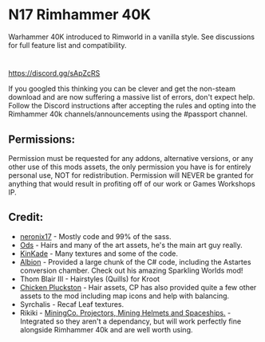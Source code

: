 # N17 Rimhammer 40K
Warhammer 40K introduced to Rimworld in a vanilla style. See discussions for full feature list and compatibility.
#

https://discord.gg/sApZcRS

If you googled this thinking you can be clever and get the non-steam download and are now suffering a massive list of errors, don't expect help. Follow the Discord instructions after accepting the rules and opting into the Rimhammer 40k channels/announcements using the #passport channel.

## Permissions:
Permission must be requested for any addons, alternative versions, or any other use of this mods assets, the only permission you have is for entirely personal use, NOT for redistribution. Permission will NEVER be granted for anything that would result in profiting off of our work or Games Workshops IP.

## Credit:
* [neronix17](https://steamcommunity.com/id/durge13/myworkshopfiles/?appid=294100) - Mostly code and 99% of the sass.
* [Ods](https://steamcommunity.com/profiles/76561198087553011/myworkshopfiles/?appid=294100) - Hairs and many of the art assets, he's the main art guy really.
* [KinKade](https://steamcommunity.com/id/krnoel85/myworkshopfiles/?appid=294100) - Many textures and some of the code.
* [Albion](https://steamcommunity.com/profiles/76561197973673941/myworkshopfiles/?appid=294100) - Provided a large chunk of the C# code, including the Astartes conversion chamber. Check out his amazing Sparkling Worlds mod!
* Thom Blair III - Hairstyles (Quills) for Kroot
* [Chicken Pluckston](https://steamcommunity.com/id/chickenfcker/myworkshopfiles/?appid=294100) - Hair assets, CP has also provided quite a few other assets to the mod including map icons and help with balancing.
* Syrchalis - Recaf Leaf textures.
* Rikiki - [MiningCo. Projectors, Mining Helmets and Spaceships.](https://ludeon.com/forums/index.php?topic=14711.0) - Integrated so they aren't a dependancy, but will work perfectly fine alongside Rimhammer 40k and are well worth using.
